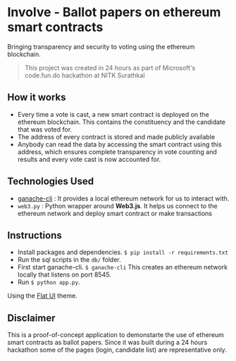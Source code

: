 # Involve - Ballot papers on ethereum smart contracts
Bringing transparency and security to voting using the ethereum blockchain.

> This project was created in 24 hours as part of Microsoft's code.fun.do hackathon at NITK Surathkal
## How it works
- Every time a vote is cast, a new smart contract is deployed on the ethereum blockchain. This 
  contains the constituency and the candidate that was voted for.
- The address of every contract is stored and made publicly available
- Anybody can read the data by accessing the smart contract using this address, which ensures complete transparency
  in vote counting and results and every vote cast is now accounted for.

## Technologies Used
 - [ganache-cli](https://github.com/trufflesuite/ganache-cli/)  : It provides a local ethereum network for us to interact with.
 - `web3.py` : Python wrapper around __Web3.js__. It helps us connect to the ethereum network and deploy smart contract or make transactions

## Instructions
- Install packages and dependencies. `$ pip install -r requirements.txt`
- Run the sql scripts in the `db/` folder.
- First start ganache-cli. `$ ganache-cli`
  This creates an ethereum network locally that listens on port 8545.
- Run `$ python app.py`.

Using the [Flat UI](https://designmodo.github.io/Flat-UI/) theme.

## Disclaimer
This is a proof-of-concept application to demonstarte the use of ethereum smart contracts as ballot papers. Since it was built during a 24 hours hackathon some of the pages (login, candidate list) are representative only.
